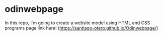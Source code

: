 # odinwebpage
In this repo, i´m going to create a website model using HTML and CSS programs
page link here!
(https://santiago-otero.github.io/Odinwebpage/)
